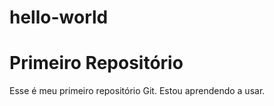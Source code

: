 # hello-world

<h1> Primeiro Repositório</h1>
Esse é meu primeiro repositório Git. Estou aprendendo a usar.
